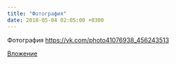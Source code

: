 ```yaml
---
title: "Фотография"
date: 2018-05-04 02:05:00 +0300
---
```


Фотография
https://vk.com/photo41076938_456243513

[Вложение](https://vk.com/photo41076938_456243513)
